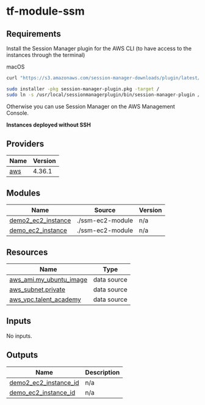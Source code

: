 # tf-module-ssm
<!-- BEGIN_TF_DOCS -->
## Requirements

Install the Session Manager plugin for the AWS CLI (to have access to the instances through the terminal)

macOS
```sh
curl "https://s3.amazonaws.com/session-manager-downloads/plugin/latest/mac/session-manager-plugin.pkg" -o "session-manager-plugin.pkg"

sudo installer -pkg session-manager-plugin.pkg -target /
sudo ln -s /usr/local/sessionmanagerplugin/bin/session-manager-plugin /usr/local/bin/session-manager-plugin
```

Otherwise you can use Session Manager on the AWS Management Console.

**Instances deployed without SSH**

## Providers

| Name | Version |
|------|---------|
| <a name="provider_aws"></a> [aws](#provider\_aws) | 4.36.1 |

## Modules

| Name | Source | Version |
|------|--------|---------|
| <a name="module_demo2_ec2_instance"></a> [demo2\_ec2\_instance](#module\_demo2\_ec2\_instance) | ./ssm-ec2-module | n/a |
| <a name="module_demo_ec2_instance"></a> [demo\_ec2\_instance](#module\_demo\_ec2\_instance) | ./ssm-ec2-module | n/a |

## Resources

| Name | Type |
|------|------|
| [aws_ami.my_ubuntu_image](https://registry.terraform.io/providers/hashicorp/aws/latest/docs/data-sources/ami) | data source |
| [aws_subnet.private](https://registry.terraform.io/providers/hashicorp/aws/latest/docs/data-sources/subnet) | data source |
| [aws_vpc.talent_academy](https://registry.terraform.io/providers/hashicorp/aws/latest/docs/data-sources/vpc) | data source |

## Inputs

No inputs.

## Outputs

| Name | Description |
|------|-------------|
| <a name="output_demo2_ec2_instance_id"></a> [demo2\_ec2\_instance\_id](#output\_demo2\_ec2\_instance\_id) | n/a |
| <a name="output_demo_ec2_instance_id"></a> [demo\_ec2\_instance\_id](#output\_demo\_ec2\_instance\_id) | n/a |
<!-- END_TF_DOCS -->